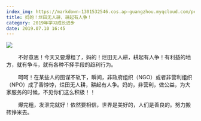 ```yaml
---
index_img: https://markdown-1301532546.cos.ap-guangzhou.myqcloud.com/peipei_blog/20210921145825.jpeg
title: 妈的！烂田无人耕，耕起有人争！
category: 2019年学习成长进步
date: 2019.07.10 16:45
---
```


![](https://markdown-1301532546.cos.ap-guangzhou.myqcloud.com/peipei_blog/20210921145825.jpeg)  



        不好意思！今天又要爆粗了，妈的！烂田无人耕，耕起有人争！有利益的地方，就有争斗，就有各种不择手段的趋利行为。

        呵呵！在某些人的图谋不轨下，瞬间，非政府组织（NGO）或者非营利组织（NPO）成了香饽饽，烂田无人耕，耕起有人争。妈的，非营利，做公益，为大家服务的时候，不见你们这么积极！！

        爆完粗，发泄完就好！依然要相信，世界是美好的，人们是善良的。努力搬砖挣米去。